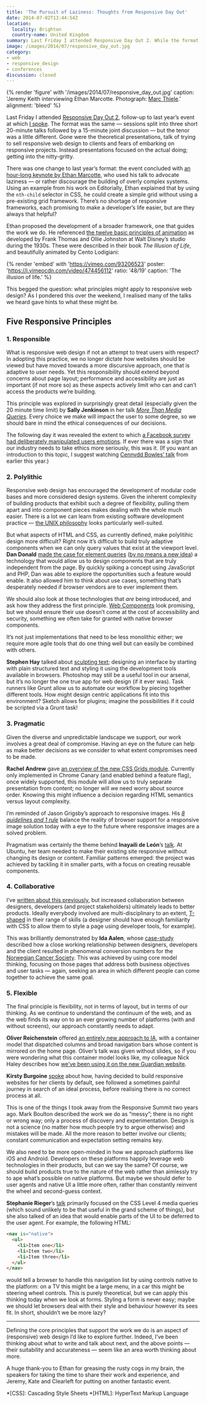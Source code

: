 ```yaml
---
title: 'The Pursuit of Laziness: Thoughts from Responsive Day Out'
date: 2014-07-02T13:44:54Z
location:
  locality: Brighton
  country-name: United Kingdom
summary: Last Friday I attended Responsive Day Out 2. While the format was the same as last year, the tenor was a little different. Gone were the theoretical presentations, instead speakers focused on the work; getting into the nitty-gritty.
image: /images/2014/07/responsive_day_out.jpg
category:
- web
- responsive_design
- conferences
discussion: closed
---
```

{% render 'figure' with '/images/2014/07/responsive_day_out.jpg'
  caption: 'Jeremy Keith interviewing Ethan Marcotte. Photograph: [Marc Thiele](https://www.flickr.com/photos/marcthiele/14522243831/in/set-72157645354768166/).'
  alignment: 'bleed'
%}

Last Friday I attended [Responsive Day Out 2][1], follow-up to last year’s event at which [I spoke][2]. The format was the same — sessions split into three short 20-minute talks followed by a 15-minute joint discussion — but the tenor was a little different. Gone were the theoretical presentations, talk of trying to sell responsive web design to clients and fears of embarking on responsive projects. Instead presentations focused on the actual doing; getting into the nitty-gritty.

There was one change to last year’s format: the event concluded with [an hour-long keynote by Ethan Marcotte][3], who used his talk to advocate laziness — or rather discourage the building of overly complex systems. Using an example from his work on Editorially, Ethan explained that by using the `nth-child` selector in CSS, he could create a simple grid without using a pre-existing grid framework. There’s no shortage of responsive frameworks, each promising to make a developer’s life easier, but are they always that helpful?

Ethan proposed the development of a broader framework, one that guides the work we do. He referenced [the twelve basic principles of animation][4] as developed by Frank Thomas and Ollie Johnston at Walt Disney’s studio during the 1930s. These were described in their book <cite>The Illusion of Life</cite>, and beautifully animated by Cento Lodigiani:

{% render 'embed' with 'https://vimeo.com/93206523'
  poster: 'https://i.vimeocdn.com/video/474456112'
  ratio: '48/19'
  caption: 'The illusion of life.'
%}

This begged the question: what principles might apply to responsive web design? As I pondered this over the weekend, I realised many of the talks we heard gave hints to what these might be.

## Five Responsive Principles

### 1. Responsible

What is responsive web design if not an attempt to treat users with respect? In adopting this practice, we no longer dictate how websites should be viewed but have moved towards a more discursive approach, one that is adaptive to user needs. Yet this responsibility should extend beyond concerns about page layout; performance and accessibility are just as important (if not more so) as these aspects actively limit who can and can’t access the products we’re building.

This principle was explored in surprisingly great detail (especially given the 20 minute time limit) by **Sally Jenkinson** in her talk <cite>[More Than Media Queries][5]</cite>. Every choice we make will impact the user to some degree, so we should bare in mind the ethical consequences of our decisions.

The following day it was revealed the extent to which [a Facebook survey had deliberately manipulated users emotions][6]. If ever there was a sign that our industry needs to take ethics more seriously, this was it. (If you want an introduction to this topic, I suggest watching [Cennydd Bowles’ talk][7] from earlier this year.)

### 2. Polylithic

Responsive web design has encouraged the development of modular code bases and more considered design systems. Given the inherent complexity of building products that exhibit such a degree of flexibility, pulling them apart and into component pieces makes dealing with the whole much easier. There is a lot we can learn from existing software development practice — [the UNIX philosophy][8] looks particularly well-suited.

But what aspects of HTML and CSS, as currently defined, make polylitihic design more difficult? Right now it’s difficult to build truly adaptive components when we can only query values that exist at the viewport level. **Dan Donald** [made the case for element queries][9] ([by no means a new idea][10]) a technology that would allow us to design components that are truly independent from the page. By quickly spiking a concept using JavaScript and PHP, Dan was able to explore the opportunities such a feature would enable. It also allowed him to think about use cases, something that’s desperately needed if browser vendors are to ever implement them.

We should also look at those technologies that *are* being introduced, and ask how they address the first principle. [Web Components][11] look promising, but we should ensure their use doesn’t come at the cost of accessibility and security, something we often take for granted with native browser components.

It’s not just implementations that need to be less monolithic either; we require more agile tools that do one thing well but can easily be combined with others.

**Stephen Hay** talked about [sculpting text][12]; designing an interface by starting with plain structured text and styling it using the development tools available in browsers. Photoshop may still be a useful tool in our arsenal, but it’s no longer the one true app for web design (if it ever was). Task runners like Grunt allow us to automate our workflow by piecing together different tools. How might design centric applications fit into this environment? Sketch allows for plugins; imagine the possibilities if it could be scripted via a Grunt task!

### 3. Pragmatic

Given the diverse and unpredictable landscape we support, our work involves a great deal of compromise. Having an eye on the future can help as make better decisions as we consider to what extent compromises need to be made.

**Rachel Andrew** gave [an overview of the new CSS Grids module][13]. Currently only implemented in Chrome Canary (and enabled behind a feature flag), once widely supported, this module will allow us to truly separate presentation from content; no longer will we need worry about source order. Knowing this might influence a decision regarding HTML semantics versus layout complexity.

I’m reminded of Jason Grigsby’s approach to responsive images. His <cite>[8 guidelines and 1 rule][14]</cite> balance the reality of browser support for a responsive image solution today with a eye to the future where responsive images are a solved problem.

Pragmatism was certainly the theme behind  **Inayaili de León**’s [talk][15]. At Ubuntu, her team needed to make their existing site responsive without changing its design or content. Familiar patterns emerged: the project was achieved by tackling it in smaller parts, with a focus on creating reusable components.

### 4. Collaborative

I’ve [written about this previously][16], but increased collaboration between designers, developers (and project stakeholders) ultimately leads to better products. Ideally everybody involved are multi-disciplinary to an extent, [T-shaped][17] in their range of skills (a designer should have enough familiarity with CSS to allow them to style a page using developer tools, for example).

This was brilliantly demonstrated by **Ida Aalen**, whose [case-study][18] described how a close working relationship between designers, developers and the client resulted in phenomenal conversion numbers for the [Norwegian Cancer Society][19]. This was achieved by using core model thinking, focusing on those pages that address both business objectives and user tasks — again, seeking an area in which different people can come together to achieve the same goal.

### 5. Flexible

The final principle is flexibility, not in terms of layout, but in terms of our thinking. As we continue to understand the continuum of the web, and as the web finds its way on to an ever growing number of platforms (with and without screens), our approach constantly needs to adapt.

**Oliver Reichenstein** offered [an entirely new approach to IA][20], with a container model that dispatched columns and broad navigation bars whose content is mirrored on the home page. Oliver’s talk was given without slides, so if you were wondering what this container model looks like, my colleague Nick Haley describes how [we’ve been using it on the new Guardian website][21].

**Kirsty Burgoine** [spoke][22] about how, having decided to build responsive websites for her clients by default, see followed a sometimes painful journey in search of an ideal process, before realising there is no correct process at all.

This is one of the things I took away from the Responsive Summit two years ago. Mark Boulton described the work we do as “messy”; there is no right or wrong way; only a process of discovery and experimentation. Design is not a science (no matter how much people try to argue otherwise) and mistakes will be made. All the more reason to better involve our clients; constant communication and expectation setting remains key.

We also need to be more open-minded in how we approach platforms like iOS and Android. Developers on these platforms happily leverage web technologies in their products, but can we say the same? Of course, we should build products true to the nature of the web rather than aimlessly try to ape what’s possible on native platforms. But maybe we should defer to user agents and native UI a little more often, rather than constantly reinvent the wheel and second-guess context.

**Stephanie Rieger**’s [talk][23] primarily focused on the CSS Level 4 media queries (which sound unlikely to be that useful in the grand scheme of things), but she also talked of an idea that would enable parts of the UI to be deferred to the user agent. For example, the following HTML:

```html
<nav is="native">
  <ul>
    <li>Item one</li>
    <li>Item two</li>
    <li>Item three</li>
  </ul>
</nav>
```

would tell a browser to handle this navigation list by using controls native to the platform: on a TV this might be a large menu, in a car this might be steering wheel controls. This is purely theoretical, but we can apply this thinking today when we look at forms. Styling a form is never easy; maybe we should let browsers deal with their style and behaviour however its sees fit. In short, shouldn’t we be more lazy?

***

Defining the core principles that support the work we do is an aspect of (responsive) web design I’d like to explore further. Indeed, I’ve been thinking about what to write and talk about next, and the above points — their suitability and accurateness — seem like an area worth thinking about more.

A huge thank-you to Ethan for greasing the rusty cogs in my brain, the speakers for taking the time to share their work and experience, and Jeremy, Kate and Clearleft for putting on another fantastic event.

[1]: http://responsiveconf.com
[2]: /talks/responsive_day_out
[3]: http://huffduffer.com/adactio/167841
[4]: https://en.wikipedia.org/wiki/12_basic_principles_of_animation
[5]: http://huffduffer.com/adactio/167829
[6]: https://www.theguardian.com/technology/2014/jun/29/facebook-users-emotions-news-feeds
[7]: https://www.youtube.com/watch?v=SB_GDF-mKTE
[8]: https://en.wikipedia.org/wiki/Unix_philosophy
[9]: http://huffduffer.com/adactio/167833
[10]: http://blog.andyhume.net/responsive-containers/
[11]: http://css-tricks.com/modular-future-web-components/
[12]: http://huffduffer.com/adactio/167828
[13]: http://rachelandrew.co.uk/archives/2014/06/27/css-grid-layout-getting-to-grips-with-the-chrome-implementation/
[14]: http://blog.cloudfour.com/8-guidelines-and-1-rule-for-responsive-images/
[15]: http://huffduffer.com/adactio/167834
[16]: https://24ways.org/2011/collaborative-development-for-a-responsively-designed-web/
[17]: http://markdotto.com/2011/04/15/fatten-up-those-ts/
[18]: http://iallenkelhet.no/2014/06/27/responsive-day-out-2-slides-and-resources-from-my-talk-on-the-norwegian-cancer-society/
[19]: https://kreftforeningen.no/en/
[20]: http://huffduffer.com/adactio/167836
[21]: http://next.theguardian.com/blog/container-model-blended-content/
[22]: http://huffduffer.com/adactio/167837
[23]: http://huffduffer.com/adactio/167838

*[CSS]: Cascading Style Sheets
*[HTML]: HyperText Markup Language
